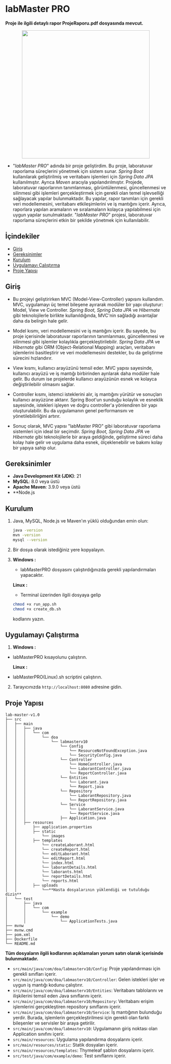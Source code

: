 <h1 aling="center">labMaster PRO</h1>

**Proje ile ilgili detaylı rapor ProjeRaporu.pdf dosyasında mevcut.**

<p align="center">
  <img width="400" height="400" src="src/main/resources/static/images/labmasterlogo.png">
</p>

- "_labMaster PRO_" adında bir proje geliştirdim. Bu proje, laboratuvar raporlama süreçlerini yönetmek için sistem sunar. _Spring Boot_ kullanılarak geliştirilmiş ve veritabanı işlemleri için _Spring Data JPA_ kullanılmıştır. Ayrıca _Maven_ aracıyla yapılandırılmıştır. Projede, laboratuvar raporlarının tanımlanması, görüntülenmesi, güncellenmesi ve silinmesi gibi işlemleri gerçekleştirmek için gerekli olan temel işlevselliği sağlayacak yapılar bulunmaktadır. Bu yapılar, rapor tanımları için gerekli veri modellemesini, veritabanı etkileşimlerini ve iş mantığını içerir. Ayrıca, raporlara yapılan aramaların ve sıralamaların kolayca yapılabilmesi için uygun yapılar sunulmaktadır. "_labMaster PRO_" projesi, laboratuvar raporlama süreçlerini etkin bir şekilde yönetmek için kullanılabilir.

## İçindekiler

<ul>
    <li><a href="#giris">Giriş</a></li>
    <li><a href="#gereksinimler">Gereksinimler</a></li>
    <li><a href="#kurulum">Kurulum</a></li>
    <li><a href="#uygulamayi-calistirma">Uygulamayı Çalıştırma</a></li>
    <li><a href="#proje-yapisi">Proje Yapısı</a></li>
</ul>

<h2 id="giris">Giriş</h2>

- Bu projeyi geliştirirken MVC (Model-View-Controller) yapısını kullandım. MVC, uygulamayı üç temel bileşene ayırarak modüler bir yapı oluşturur: Model, View ve Controller. _Spring Boot, Spring Data JPA_ ve _Hibernate_ gibi teknolojilerle birlikte kullanıldığında, MVC'nin sağladığı avantajlar daha da belirgin hale gelir.

- Model kısmı, veri modellemesini ve iş mantığını içerir. Bu sayede, bu proje içerisinde laboratuvar raporlarının tanımlanması, güncellenmesi ve silinmesi gibi işlemler kolaylıkla gerçekleştirilebilir. _Spring Data JPA_ ve _Hibernate_ gibi ORM (Object-Relational Mapping) araçları, veritabanı işlemlerini basitleştirir ve veri modellemesini destekler, bu da geliştirme sürecini hızlandırır.

- View kısmı, kullanıcı arayüzünü temsil eder. MVC yapısı sayesinde, kullanıcı arayüzü ve iş mantığı birbirinden ayrılarak daha modüler hale gelir. Bu durum ise projelerde kullanıcı arayüzünün esnek ve kolayca değiştirilebilir olmasını sağlar.

- Controller kısmı, istemci isteklerini alır, iş mantığını yürütür ve sonuçları kullanıcı arayüzüne aktarır. Spring Boot'un sunduğu kolaylık ve esneklik sayesinde, istekleri işleyen ve doğru controller'a yönlendiren bir yapı oluşturulabilir. Bu da uygulamanın genel performansını ve yönetilebilirliğini artırır.

- Sonuç olarak, MVC yapısı "labMaster PRO" gibi laboratuvar raporlama sistemleri için ideal bir seçimdir. _Spring Boot, Spring Data JPA_ ve _Hibernate_ gibi teknolojilerle bir araya geldiğinde, geliştirme süreci daha kolay hale gelir ve uygulama daha esnek, ölçeklenebilir ve bakımı kolay bir yapıya sahip olur.

<h2 id="gereksinimler">Gereksinimler</h2>

- **Java Development Kit (JDK)**: 21
- **MySQL**: 8.0 veya üstü
- **Apache Maven**: 3.9.0 veya üstü
- **Node.js
  
<h2 id="kurulum">Kurulum</h2>

1. Java, MySQL, Node.js ve Maven'ın yüklü olduğundan emin olun:
    ```bash
    java -version
    mvn -version
    mysql --version
    ```
2. Bir dosya olarak istediğiniz yere kopyalayın.
  
3.
   **Windows :** 
   
   - labMasterPRO dosyasını çalıştırdığınızda gerekli yapılandırmaları yapacaktır. 

   **Linux :**
  
   - Terminal üzerinden ilgili dosyaya gelip
   ```bash
   chmod +x run_app.sh
   chmod +x create_db.sh
   ```
   kodlarını yazın.
   
   

<h2 id="uygulamayi-calistirma">Uygulamayı Çalıştırma</h2>

1. **Windows :**
 - labMasterPRO kısayolunu çalıştırın.
   
   **Linux :**
 - labMasterPRO(Linux).sh scriptini çalıştırın. 

2. Tarayıcınızda `http://localhost:8080` adresine gidin.

<h2 id="proje-yapisi">Proje Yapısı</h2>

```plaintext
lab-master-v1.0
├── src
│   ├── main
│   │   ├── java
│   │   │   └── com
│   │   │       └── doa
│   │   │           └── labmasterv10
│   │   │               └── Config
│   │   │                   └── ResourceNotFoundException.java
│   │   │                   └── SecurityConfig.java
│   │   │               └── Controller
│   │   │                   └── HomeController.java
│   │   │                   └── LaborantController.java
│   │   │                   └── ReportController.java
│   │   │               └── Entities
│   │   │                   └── Laborant.java
│   │   │                   └── Report.java
│   │   │               └── Repository
│   │   │                   └── LaborantRepository.java
│   │   │                   └── ReportRepository.java
│   │   │               └── Service
│   │   │                   └── LaborantService.java
│   │   │                   └── ReportService.java
│   │   │               ├── Application.java
│   │   ├── resources
│   │       ├── application.properties
│   │       ├── static
│   │           └── images
│   │       ├── templates
│   │           └── createLaborant.html
│   │           └── createReport.html
│   │           └── editLaborant.html
│   │           └── editReport.html
│   │           └── index.html
│   │           └── laborantDetails.html
│   │           └── laborants.html
│   │           └── reportDetails.html
│   │           └── reports.html
│   │       ├── uploads
│   │           └──**Hasta dosyalarının yüklendiği ve tutulduğu dizin**
│   └── test
│       ├── java
│       │   └── com
│       │       └── example
│       │           └── demo
│       │               └── ApplicationTests.java
├── mvnw
├── mvnw.cmd
├── pom.xml
├── Dockerfile
└── README.md

```
**Tüm dosyaların ilgili kodlarının açıklamaları yorum satırı olarak içerisinde bulunmaktadır.**


- `src/main/java/com/doa/labmasterv10/Config`: Proje yapılandırması için gerekli sınıfları içerir.
- `src/main/java/com/doa/labmasterv10/Controller`: Gelen istekleri işler ve uygun iş mantığı kodunu çalıştırır. 
- `src/main/java/com/doa/labmasterv10/Entities`: Veritabanı tablolarını ve ilişkilerini temsil eden Java sınıflarını içerir.
- `src/main/java/com/doa/labmasterv10/Repository`: Veritabanı erişim işlemlerini gerçekleştiren repository sınıflarını içerir.
- `src/main/java/com/doa/labmasterv10/Service`: İş mantığının bulunduğu yerdir. Burada, işlemlerin gerçekleştirilmesi için gerekli olan farklı bileşenler ve servisler bir araya getirilir.
- `src/main/java/com/doa/labmasterv10`: Uygulamanın giriş noktası olan Application sınıfını içerir.
- `src/main/resources`: Uygulama yapılandırma dosyalarını içerir.
- `src/main/resources/static`: Statik dosyaları içerir.
- `src/main/resources/templates`: Thymeleaf şablon dosyalarını içerir.
- `src/test/java/com/example/demo`: Test sınıflarını içerir.

##
